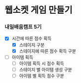 # 웹소켓 게임 만들기
### 내일배움캠프 5기

- [x]  시간에 따른 점수 획득
    - [x]  스테이지 구분
    - [x]  스테이지에 따른 점수 획득 구분
- [ ]  아이템 획득
    - [ ]  아이템 획득 시 점수 획득
    - [ ]  스테이지 별 아이템 생성 구분
    - [ ]  아이템 별 획득 점수 구분
